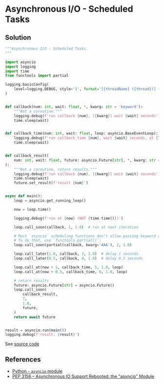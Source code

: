 # Asynchronous I/O - Scheduled Tasks

## Solution

```python
"""Asynchronous I/O - Scheduled Tasks.
"""

import asyncio
import logging
import time
from functools import partial

logging.basicConfig(
    level=logging.DEBUG, style='{', format='[{threadName} ({thread})] {message}'
)


def callback(num: int, wait: float, *, kwarg: str = 'keyword'):
    """Not a coroutine."""
    logging.debug(f'run callback {num}, [{kwarg}] wait {wait} seconds')
    time.sleep(wait)


def callback_time(num: int, wait: float, loop: asyncio.BaseEventLoop):
    logging.debug(f'run callback_time {num}, wait {wait} seconds, at {loop.time()}')
    time.sleep(wait)


def callback_result(
    num: int, wait: float, future: asyncio.Future[str], *, kwarg: str = 'keyword'
):
    """Not a coroutine, return results."""
    logging.debug(f'run callback {num}, [{kwarg}] wait {wait} seconds')
    time.sleep(wait)
    future.set_result(f'result {num}')


async def main():
    loop = asyncio.get_running_loop()

    now = loop.time()

    logging.debug(f'run at {now} (NOT {time.time()})')

    loop.call_soon(callback, 1, 1.0)  # run at next iteration

    # Most `asyncio` scheduling functions don’t allow passing keyword arguments.
    # To do that, use `functools.partial()`:
    loop.call_soon(partial(callback, kwarg='AAA'), 2, 1.0)

    loop.call_later(1.0, callback, 3, 1.0)  # delay 1 seconds
    loop.call_later(0.5, callback, 4, 1.0)  # delay 0.5 seconds

    loop.call_at(now + 1, callback_time, 5, 1.0, loop)
    loop.call_at(now + 0.5, callback_time, 6, 1.0, loop)

    # return results
    future: asyncio.Future[str] = asyncio.Future()
    loop.call_soon(
        callback_result,
        7,
        1.0,
        future,
    )
    return await future


result = asyncio.run(main())
logging.debug(f'result: {result}')
```

See [source code](https://github.com/leven-cn/python-cookbook/blob/main/examples/core/asyncio_schedule.py)

## References

- [Python - `asyncio` module](https://docs.python.org/3/library/asyncio.html)
- [PEP 3156 – Asynchronous IO Support Rebooted: the "asyncio" Module](https://peps.python.org/pep-3156/)
